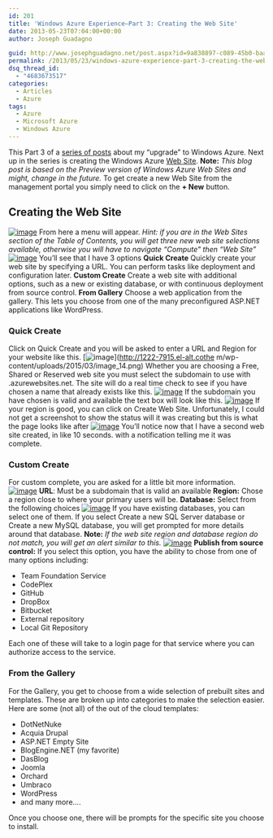 ```yaml
---
id: 201
title: 'Windows Azure Experience–Part 3: Creating the Web Site'
date: 2013-05-23T07:04:00+00:00
author: Joseph Guadagno

guid: http://www.josephguadagno.net/post.aspx?id=9a838897-c089-45b0-baa2-1a16a4ae028b
permalink: /2013/05/23/windows-azure-experience-part-3-creating-the-web-site/
dsq_thread_id:
  - "4683673517"
categories:
  - Articles
  - Azure
tags:
  - Azure
  - Microsoft Azure
  - Windows Azure
---
```


This Part 3 of a [series of posts](https://www.josephguadagno.net/post/2013/05/20/The-Windows-Azure-Experience) about my “upgrade” to Windows Azure. Next up in the series is creating the Windows Azure [Web Site](http://www.windowsazure.com/en-us/manage/services/web-sites/). **Note:** _This blog post is based on the Preview version of Windows Azure Web Sites and might, change in the future._ To get create a new Web Site from the management portal you simply need to click on the **+ New** button.

## Creating the Web Site

[![image](https://www.josephguadagno.net/wp-content/uploads/2015/03/image_thumb_11.png "image")](https://www.josephguadagno.net/wp-content/uploads/2015/03/image_12.png) From here a menu will appear. _Hint: if you are in the Web Sites section of the Table of Contents, you will get three new web site selections available, otherwise you will have to navigate “Compute" then “Web Site”_ [![image](https://www.josephguadagno.net/wp-content/uploads/2015/03/image_thumb_12.png "image")](https://www.josephguadagno.net/wp-content/uploads/2015/03/image_13.png) You’ll see that I have 3 options **Quick Create** Quickly create your web site by specifying a URL. You can perform tasks like deployment and configuration later. **Custom Create** Create a web site with additional options, such as a new or existing database, or with continuous deployment from source control. **From Gallery** Choose a web application from the gallery. This lets you choose from one of the many preconfigured ASP.NET applications like WordPress.

### Quick Create

Click on Quick Create and you will be asked to enter a URL and Region for your website like this. [![image](https://www.josephguadagno.net/wp-content/uploads/2015/03/image_thumb_13.png "image")](http://1222-7915.el-alt.cothe m/wp-content/uploads/2015/03/image_14.png) Whether you are choosing a Free, Shared or Reserved web site you must select the subdomain to use with .azurewebsites.net.  The site will do a real time check to see if you have chosen a name that already exists like this. [![image](https://www.josephguadagno.net/wp-content/uploads/2015/03/image_thumb_14.png "image")](https://www.josephguadagno.net/wp-content/uploads/2015/03/image_15.png) If the subdomain you have chosen is valid and available the text box will look like this. [![image](https://www.josephguadagno.net/wp-content/uploads/2015/03/image_thumb_15.png "image")](https://www.josephguadagno.net/wp-content/uploads/2015/03/image_16.png) If your region is good, you can click on Create Web Site. Unfortunately, I could not get a screenshot to show the status will it was creating but this is what the page looks like after [![image](https://www.josephguadagno.net/wp-content/uploads/2015/03/image_thumb_16.png "image")](https://www.josephguadagno.net/wp-content/uploads/2015/03/image_17.png) You’ll notice now that I have a second web site created, in like 10 seconds. with a notification telling me it was complete.

### Custom Create

For custom complete, you are asked for a little bit more information. [![image](https://www.josephguadagno.net/wp-content/uploads/2015/03/image_thumb_17.png "image")](https://www.josephguadagno.net/wp-content/uploads/2015/03/image_18.png) **URL**: Must be a subdomain that is valid an available **Region:** Chose a region close to where your primary users will be. **Database:** Select from the following choices [![image](https://www.josephguadagno.net/wp-content/uploads/2015/03/image_thumb_18.png "image")](https://www.josephguadagno.net/wp-content/uploads/2015/03/image_19.png) If you have existing databases, you can select one of them.  If you select Create a new SQL Server database or Create a new MySQL database, you will get prompted for more details around that database. **Note:** _If the web site region and database region do not match, you will get an alert similar to this._ [![image](https://www.josephguadagno.net/wp-content/uploads/2015/03/image_thumb_19.png "image")](https://www.josephguadagno.net/wp-content/uploads/2015/03/image_20.png) **Publish from source control:** If you select this option, you have the ability to chose from one of many options including:

* Team Foundation Service
* CodePlex
* GitHub
* DropBox
* Bitbucket
* External repository
* Local Git Repository

Each one of these will take to a login page for that service where you can authorize access to the service.

### From the Gallery

For the Gallery, you get to choose from a wide selection of prebuilt sites and templates. These are broken up into categories to make the selection easier.  Here are some (not all) of the out of the cloud templates:

* DotNetNuke
* Acquia Drupal
* ASP.NET Empty Site
* BlogEngine.NET (my favorite)
* DasBlog
* Joomla
* Orchard
* Umbraco
* WordPress
* and many more….

Once you choose one, there will be prompts for the specific site you choose to install.